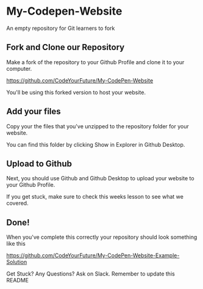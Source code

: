 # My-Codepen-Website
An empty repository for Git learners to fork

## Fork and Clone our Repository
Make a fork of the repository to your Github Profile and clone it to your computer.

https://github.com/CodeYourFuture/My-CodePen-Website

You'll be using this forked version to host your website.

## Add your files
Copy your the files that you've unzipped to the repository folder for your website.

You can find this folder by clicking Show in Explorer in Github Desktop.

## Upload to Github
Next, you should use Github and Github Desktop to upload your website to your Github Profile.

If you get stuck, make sure to check this weeks lesson to see what we covered.

## Done!
When you've complete this correctly your repository should look something like this

https://github.com/CodeYourFuture/My-CodePen-Website-Example-Solution

Get Stuck? Any Questions? Ask on Slack. Remember to update this README

